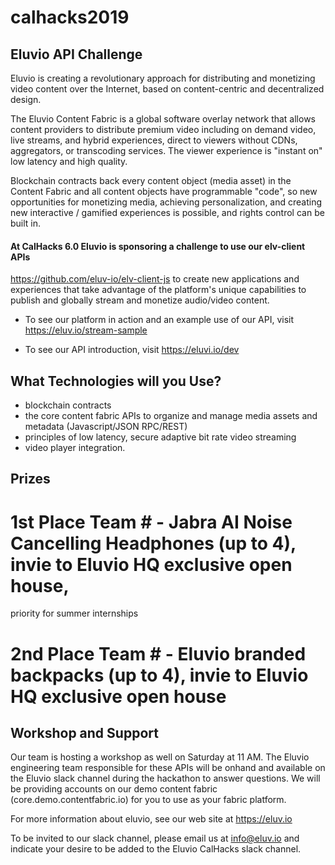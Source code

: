 # calhacks2019

## Eluvio API Challenge ##

Eluvio is creating a revolutionary approach for distributing and monetizing video content over the Internet, based on content-centric and decentralized design. 

The Eluvio Content Fabric is a global software overlay network that allows content providers to distribute premium video including on demand video, live streams, and hybrid experiences, direct to viewers without CDNs, aggregators, or transcoding services. The viewer experience is "instant on" low latency and high quality. 

Blockchain contracts back every content object (media asset) in the Content Fabric and all content objects have programmable "code", so new opportunities for monetizing media, achieving personalization, and creating new interactive / gamified experiences is possible, and rights control can be built in.

#### At CalHacks 6.0 Eluvio is sponsoring a challenge to use our elv-client APIs ####
https://github.com/eluv-io/elv-client-js to create new applications and experiences that take advantage of the platform's unique capabilities to publish and globally stream and monetize audio/video content. 

- To see our platform in action and an example use of our API, visit https://eluv.io/stream-sample

- To see our API introduction, visit https://eluvi.io/dev

## What Technologies will you Use? ##
- blockchain contracts
- the core content fabric APIs to organize and manage media assets and metadata (Javascript/JSON RPC/REST)
- principles of low latency, secure adaptive bit rate video streaming
- video player integration.

## Prizes ##
# 1st Place Team # - Jabra AI Noise Cancelling Headphones (up to 4), invie to Eluvio HQ exclusive open house, 
priority for summer internships
# 2nd Place Team # - Eluvio branded backpacks (up to 4), invie to Eluvio HQ exclusive open house

## Workshop and Support ##
Our team is hosting a workshop as well on Saturday at 11 AM.
The Eluvio engineering team responsible for these APIs will be onhand and available on the Eluvio slack channel during the hackathon to answer questions. We will be providing accounts on our demo content fabric (core.demo.contentfabric.io) for you to use as your fabric platform. 

For more information about eluvio, see our web site at https://eluv.io  

To be invited to our slack channel, please email us at info@eluv.io and indicate your desire to be added to the Eluvio CalHacks slack channel.
